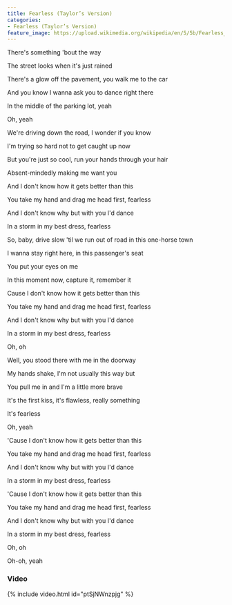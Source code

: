 ```yaml
---
title: Fearless (Taylor’s Version)
categories:
- Fearless (Taylor’s Version)
feature_image: https://upload.wikimedia.org/wikipedia/en/5/5b/Fearless_%28Taylor%27s_Version%29_%282021_album_cover%29_by_Taylor_Swift.png
--- 
```

There's something 'bout the way

The street looks when it's just rained

There's a glow off the pavement, you walk me to the car

And you know I wanna ask you to dance right there

In the middle of the parking lot, yeah

Oh, yeah

We're driving down the road, I wonder if you know

I'm trying so hard not to get caught up now

But you're just so cool, run your hands through your hair

Absent-mindedly making me want you

And I don't know how it gets better than this

You take my hand and drag me head first, fearless

And I don't know why but with you I'd dance

In a storm in my best dress, fеarless

So, baby, drive slow 'til we run out of road in this onе-horse town

I wanna stay right here, in this passenger's seat

You put your eyes on me

In this moment now, capture it, remember it

Cause I don't know how it gets better than this

You take my hand and drag me head first, fearless

And I don't know why but with you I'd dance

In a storm in my best dress, fearless

Oh, oh

Well, you stood there with me in the doorway

My hands shake, I'm not usually this way but

You pull me in and I'm a little more brave

It's the first kiss, it's flawless, really something

It's fearless

Oh, yeah

'Cause I don't know how it gets better than this

You take my hand and drag me head first, fearless

And I don't know why but with you I'd dance

In a storm in my best dress, fearless

'Cause I don't know how it gets better than this

You take my hand and drag me head first, fearless

And I don't know why but with you I'd dance

In a storm in my best dress, fearless

Oh, oh

Oh-oh, yeah
### Video

{% include video.html id="ptSjNWnzpjg" %}

